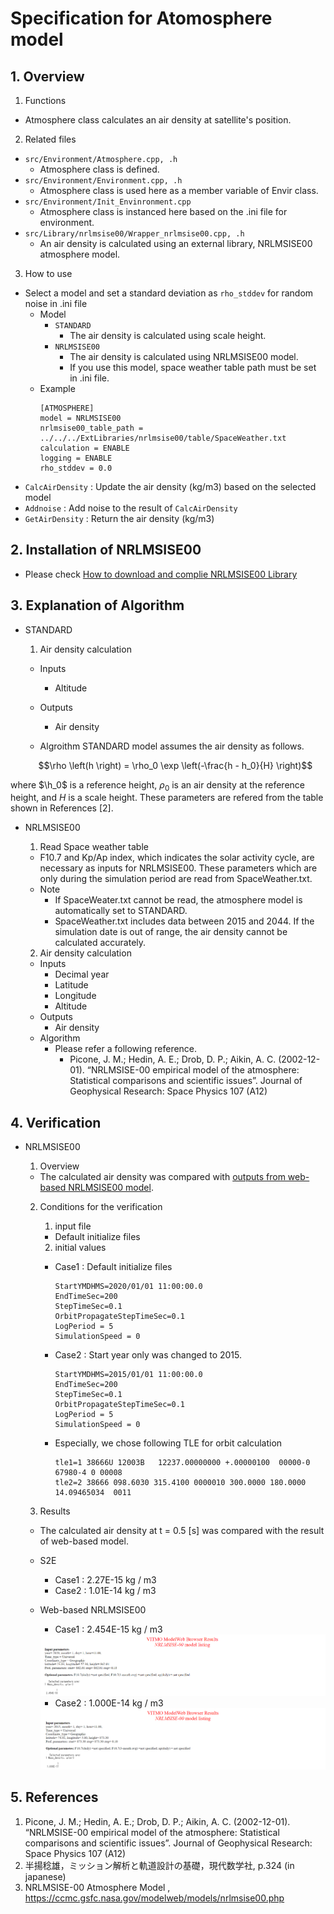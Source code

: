 # Specification for Atomosphere model

## 1.  Overview
1. Functions 
  + Atmosphere class calculates an air density at satellite's position.

2. Related files
  + `src/Environment/Atmosphere.cpp, .h`
    + Atmosphere class is defined.
  + `src/Environment/Environment.cpp, .h`
    + Atmosphere class is used here as a member variable of Envir class.
  + `src/Environment/Init_Envinronment.cpp`
    + Atmosphere class is instanced here based on the .ini file for environment.
  + `src/Library/nrlmsise00/Wrapper_nrlmsise00.cpp, .h`
    + An air density is calculated using an external library, NRLMSISE00 atmosphere model.

3. How to use
  + Select a model and set a standard deviation as `rho_stddev` for random noise in .ini file
    + Model
      + `STANDARD`
        + The air density is calculated using scale height.
      + `NRLMSISE00`
        + The air density is calculated using NRLMSISE00 model.
        + If you use this model, space weather table path must be set in .ini file.
    + Example
      ```
      [ATMOSPHERE]
      model = NRLMSISE00
      nrlmsise00_table_path = ../../../ExtLibraries/nrlmsise00/table/SpaceWeather.txt
      calculation = ENABLE
      logging = ENABLE
      rho_stddev = 0.0
      ```
  + `CalcAirDensity` : Update the air density (kg/m3) based on the selected model
  + `Addnoise` : Add noise to the result of `CalcAirDensity`
  + `GetAirDensity` : Return the air density (kg/m3)

## 2. Installation of NRLMSISE00
+ Please check [How to download and complie NRLMSISE00 Library](./General/HowToDownloadNRLMSISE00.md)


## 3. Explanation of Algorithm
+ STANDARD
  1. Air density calculation
    + Inputs
      + Altitude
    + Outputs
      + Air density
    
    + Algroithm
STANDARD model assumes the air density as follows.
  
  ```math
  \rho \left(h \right) = \rho_0 \exp \left(-\frac{h - h_0}{H} \right)
  ```
where $`\h_0`$ is a reference height, $`\rho_0`$ is an air density at the reference height, and $`H`$ is a scale height. These parameters are refered from the table shown in References [2].

+ NRLMSISE00
  1. Read Space weather table
    + F10.7 and Kp/Ap index, which indicates the solar activity cycle, are necessary as inputs for NRLMSISE00. 
    These parameters which are only during the simulation period are read from SpaceWeather.txt.
    + Note
      + If SpaceWeater.txt cannot be read, the atmosphere model is automatically set to STANDARD.
      + SpaceWeather.txt includes data between 2015 and 2044. If the simulation date is out of range, the air density cannot be calculated accurately.


  2. Air density calculation
    + Inputs
      + Decimal year
      + Latitude
      + Longitude
      + Altitude
    + Outputs
      + Air density
    + Algorithm
      + Please refer a following reference.
        + Picone, J. M.; Hedin, A. E.; Drob, D. P.; Aikin, A. C. (2002-12-01). “NRLMSISE-00 empirical model of the atmosphere: Statistical comparisons and scientific issues”. Journal of Geophysical Research: Space Physics 107 (A12)


## 4. Verification
+ NRLMSISE00
  1. Overview
    + The calculated air density was compared with [outputs from web-based NRLMSISE00 model](https://ccmc.gsfc.nasa.gov/modelweb/models/nrlmsise00.php).
  
  2. Conditions for the verification
     1. input file 
      + Default initialize files
   
     2. initial values
   
      + Case1 : Default initialize files

        ```
        StartYMDHMS=2020/01/01 11:00:00.0
        EndTimeSec=200
        StepTimeSec=0.1
        OrbitPropagateStepTimeSec=0.1
        LogPeriod = 5
        SimulationSpeed = 0
        ```
      + Case2 : Start year only was changed to 2015.

        ```
        StartYMDHMS=2015/01/01 11:00:00.0
        EndTimeSec=200
        StepTimeSec=0.1
        OrbitPropagateStepTimeSec=0.1
        LogPeriod = 5
        SimulationSpeed = 0
        ```

      + Especially, we chose following TLE for orbit calculation
   
        ```
        tle1=1 38666U 12003B   12237.00000000 +.00000100  00000-0  67980-4 0 00008
        tle2=2 38666 098.6030 315.4100 0000010 300.0000 180.0000 14.09465034  0011
        ```
  
  3. Results
    + The calculated air density at t = 0.5 [s] was compared with the result of web-based model.
    + S2E
      + Case1 : 2.27E-15 kg / m3
      + Case2 : 1.01E-14 kg / m3
    + Web-based NRLMSISE00
      + Case1 : 2.454E-15 kg / m3 
      <img src="./figs/Result_NRLMSISE00_Web_2020.png"/>
      
      + Case2 : 1.000E-14 kg / m3 
      <img src="./figs/Result_NRLMSISE00_Web_2015.png"/>


## 5. References
1. Picone, J. M.; Hedin, A. E.; Drob, D. P.; Aikin, A. C. (2002-12-01). “NRLMSISE-00 empirical model of the atmosphere: Statistical comparisons and scientific issues”. Journal of Geophysical Research: Space Physics 107 (A12)
2. 半揚稔雄，ミッション解析と軌道設計の基礎，現代数学社, p.324 (in japanese)
3. NRLMSISE-00 Atmosphere Model
, https://ccmc.gsfc.nasa.gov/modelweb/models/nrlmsise00.php
